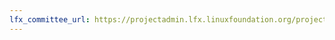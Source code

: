 ```yaml
---
lfx_committee_url: https://projectadmin.lfx.linuxfoundation.org/project/a092M00001NVDPsQAP/collaboration/committees/92ecf927-abf1-4d65-a070-7ac0d79e29d7
---
```


<link rel="stylesheet" id="redux-google-fonts-salient_redux-css" href="https://fonts.googleapis.com/css?family=Open+Sans%3A700%7CRoboto+Slab%3A500&amp;display=swap&amp;ver=1683165598" type="text/css" media="all">
<style>
.name, .role, .title, .company {
    font-family: 'Roboto Slab' !important;
    }
.role, .title, .company {
    font-size: smaller;
}
</style>

